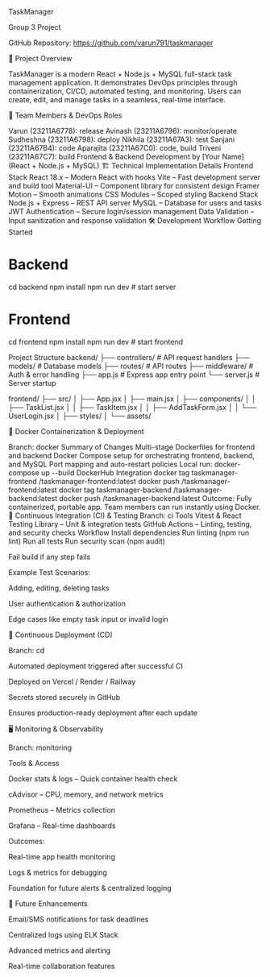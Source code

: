 TaskManager

Group 3 Project

GitHub Repository: https://github.com/varun791/taskmanager

🌟 Project Overview

TaskManager is a modern React + Node.js + MySQL full-stack task management application. It demonstrates DevOps principles through containerization, CI/CD, automated testing, and monitoring. Users can create, edit, and manage tasks in a seamless, real-time interface.

👥 Team Members & DevOps Roles

Varun (23211A6778): release
Avinash (23211A6796): monitor/operate
Sudheshna (23211A6798): deploy
Nikhila (23211A67A3): test
Sanjani (23211A67B4): code
Aparajita (23211A67C0): code, build
Triveni (23211A67C7): build
Frontend & Backend Development by [Your Name] (React + Node.js + MySQL)
🏗️ Technical Implementation Details
Frontend Stack
React 18.x – Modern React with hooks
Vite – Fast development server and build tool
Material-UI – Component library for consistent design
Framer Motion – Smooth animations
CSS Modules – Scoped styling
Backend Stack
Node.js + Express – REST API server
MySQL – Database for users and tasks
JWT Authentication – Secure login/session management
Data Validation – Input sanitization and response validation
🛠️ Development Workflow
Getting Started
# Backend
cd backend
npm install
npm run dev      # start server

# Frontend
cd frontend
npm install
npm run dev      # start frontend

Project Structure
backend/
├── controllers/        # API request handlers
├── models/             # Database models
├── routes/             # API routes
├── middleware/         # Auth & error handling
├── app.js              # Express app entry point
└── server.js           # Server startup

frontend/
├── src/
│   ├── App.jsx
│   ├── main.jsx
│   ├── components/
│   │   ├── TaskList.jsx
│   │   ├── TaskItem.jsx
│   │   ├── AddTaskForm.jsx
│   │   └── UserLogin.jsx
│   ├── styles/
│   └── assets/

🐳 Docker Containerization & Deployment

Branch: docker
Summary of Changes
Multi-stage Dockerfiles for frontend and backend
Docker Compose setup for orchestrating frontend, backend, and MySQL
Port mapping and auto-restart policies
Local run:
docker-compose up --build
DockerHub Integration
docker tag taskmanager-frontend <username>/taskmanager-frontend:latest
docker push <username>/taskmanager-frontend:latest
docker tag taskmanager-backend <username>/taskmanager-backend:latest
docker push <username>/taskmanager-backend:latest
Outcome: Fully containerized, portable app. Team members can run instantly using Docker.
🚀 Continuous Integration (CI) & Testing
Branch: ci
Tools
Vitest & React Testing Library – Unit & integration tests
GitHub Actions – Linting, testing, and security checks
Workflow
Install dependencies
Run linting (npm run lint)
Run all tests
Run security scan (npm audit)

Fail build if any step fails

Example Test Scenarios:

Adding, editing, deleting tasks

User authentication & authorization

Edge cases like empty task input or invalid login

🚀 Continuous Deployment (CD)

Branch: cd

Automated deployment triggered after successful CI

Deployed on Vercel / Render / Railway

Secrets stored securely in GitHub

Ensures production-ready deployment after each update

🖥️ Monitoring & Observability

Branch: monitoring

Tools & Access

Docker stats & logs – Quick container health check

cAdvisor – CPU, memory, and network metrics

Prometheus – Metrics collection

Grafana – Real-time dashboards

Outcomes:

Real-time app health monitoring

Logs & metrics for debugging

Foundation for future alerts & centralized logging

🌟 Future Enhancements

Email/SMS notifications for task deadlines

Centralized logs using ELK Stack

Advanced metrics and alerting

Real-time collaboration features
